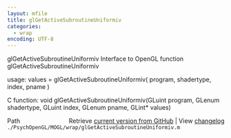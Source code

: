 ```yaml
---
layout: mfile
title: glGetActiveSubroutineUniformiv
categories:
  - wrap
encoding: UTF-8
---
```


glGetActiveSubroutineUniformiv  Interface to OpenGL function glGetActiveSubroutineUniformiv

usage:  values = glGetActiveSubroutineUniformiv\( program, shadertype, index, pname \)

C function:  void glGetActiveSubroutineUniformiv\(GLuint program, GLenum shadertype, GLuint index, GLenum pname, GLint\* values\)


<div class="code_header" style="text-align:right;">
  <span style="float:left;">Path&nbsp;&nbsp;</span> <span class="counter">Retrieve <a href=
  "https://raw.github.com/Psychtoolbox-3/Psychtoolbox-3/beta/./PsychOpenGL/MOGL/wrap/glGetActiveSubroutineUniformiv.m">current version from GitHub</a> | View <a href=
  "https://github.com/Psychtoolbox-3/Psychtoolbox-3/commits/beta/./PsychOpenGL/MOGL/wrap/glGetActiveSubroutineUniformiv.m">changelog</a></span>
</div>
<div class="code">
  <code>./PsychOpenGL/MOGL/wrap/glGetActiveSubroutineUniformiv.m</code>
</div>
